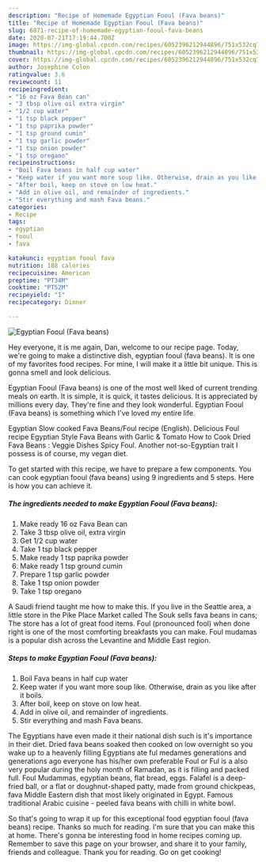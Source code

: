 ```yaml
---
description: "Recipe of Homemade Egyptian Fooul (Fava beans)"
title: "Recipe of Homemade Egyptian Fooul (Fava beans)"
slug: 6871-recipe-of-homemade-egyptian-fooul-fava-beans
date: 2020-07-21T17:19:44.700Z
image: https://img-global.cpcdn.com/recipes/6052396212944896/751x532cq70/egyptian-fooul-fava-beans-recipe-main-photo.jpg
thumbnail: https://img-global.cpcdn.com/recipes/6052396212944896/751x532cq70/egyptian-fooul-fava-beans-recipe-main-photo.jpg
cover: https://img-global.cpcdn.com/recipes/6052396212944896/751x532cq70/egyptian-fooul-fava-beans-recipe-main-photo.jpg
author: Josephine Colon
ratingvalue: 3.6
reviewcount: 11
recipeingredient:
- "16 oz Fava Bean can"
- "3 tbsp olive oil extra virgin"
- "1/2 cup water"
- "1 tsp black pepper"
- "1 tsp paprika powder"
- "1 tsp ground cumin"
- "1 tsp garlic powder"
- "1 tsp onion powder"
- "1 tsp oregano"
recipeinstructions:
- "Boil Fava beans in half cup water"
- "Keep water if you want more soup like. Otherwise, drain as you like after it boils."
- "After boil, keep on stove on low heat."
- "Add in olive oil, and remainder of ingredients."
- "Stir everything and mash Fava beans."
categories:
- Recipe
tags:
- egyptian
- fooul
- fava

katakunci: egyptian fooul fava 
nutrition: 188 calories
recipecuisine: American
preptime: "PT34M"
cooktime: "PT52M"
recipeyield: "1"
recipecategory: Dinner

---
```



![Egyptian Fooul (Fava beans)](https://img-global.cpcdn.com/recipes/6052396212944896/751x532cq70/egyptian-fooul-fava-beans-recipe-main-photo.jpg)

Hey everyone, it is me again, Dan, welcome to our recipe page. Today, we're going to make a distinctive dish, egyptian fooul (fava beans). It is one of my favorites food recipes. For mine, I will make it a little bit unique. This is gonna smell and look delicious.

Egyptian Fooul (Fava beans) is one of the most well liked of current trending meals on earth. It is simple, it is quick, it tastes delicious. It is appreciated by millions every day. They're fine and they look wonderful. Egyptian Fooul (Fava beans) is something which I've loved my entire life.

Egyptian Slow cooked Fava Beans/Foul recipe (English). Delicious Foul recipe Egyptian Style Fava Beans with Garlic &amp; Tomato How to Cook Dried Fava Beans : Veggie Dishes Spicy Foul. Another not-so-Egyptian trait I possess is of course, my vegan diet.


To get started with this recipe, we have to prepare a few components. You can cook egyptian fooul (fava beans) using 9 ingredients and 5 steps. Here is how you can achieve it.

<!--inarticleads1-->

##### The ingredients needed to make Egyptian Fooul (Fava beans):

1. Make ready 16 oz Fava Bean can
1. Take 3 tbsp olive oil, extra virgin
1. Get 1/2 cup water
1. Take 1 tsp black pepper
1. Make ready 1 tsp paprika powder
1. Make ready 1 tsp ground cumin
1. Prepare 1 tsp garlic powder
1. Take 1 tsp onion powder
1. Take 1 tsp oregano


A Saudi friend taught me how to make this. If you live in the Seattle area, a little store in the Pike Place Market called The Souk sells fava beans in cans; The store has a lot of great food items. Foul (pronounced fool) when done right is one of the most comforting breakfasts you can make. Foul mudamas is a popular dish across the Levantine and Middle East region. 

<!--inarticleads2-->

##### Steps to make Egyptian Fooul (Fava beans):

1. Boil Fava beans in half cup water
1. Keep water if you want more soup like. Otherwise, drain as you like after it boils.
1. After boil, keep on stove on low heat.
1. Add in olive oil, and remainder of ingredients.
1. Stir everything and mash Fava beans.


The Egyptians have even made it their national dish such is it&#39;s importance in their diet. Dried fava beans soaked then cooked on low overnight so you wake up to a heavenly filling Egyptians ate ful medames generations and generations ago everyone has his/her own preferable Foul or Ful is a also very popular during the holy month of Ramadan, as it is filling and packed full. Foul Mudammas, egyptian beans, flat bread, eggs. Falafel is a deep-fried ball, or a flat or doughnut-shaped patty, made from ground chickpeas, fava Middle Eastern dish that most likely originated in Egypt. Famous traditional Arabic cuisine - peeled fava beans with chilli in white bowl. 

So that's going to wrap it up for this exceptional food egyptian fooul (fava beans) recipe. Thanks so much for reading. I'm sure that you can make this at home. There's gonna be interesting food in home recipes coming up. Remember to save this page on your browser, and share it to your family, friends and colleague. Thank you for reading. Go on get cooking!
